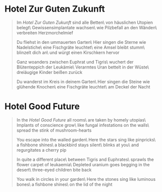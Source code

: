 Hotel Zur Guten Zukunft
=======================

> Im *Hotel Zur Guten Zukunft* sind alle Betten\\
> von häuslichen Utopien belegt\\
> Gewissensimplantate wachsen\\
> wie Pilzbefall an den Wänden\\
> verbreiten Herzmorchelmief
>
> Du fliehst in den ummauerten Garten\\
> Hier singen die Sterne wie Nadelstiche\\
> eine Fischgräte leuchtet\\
> eine Amsel bleibt stumm\\
> blinzelt dich an\\
> und würgt einen Kirschkern hervor
>
> Ganz woanders zwischen Euphrat und Tigris\\
> wuchert der Blütenteppich der Leukämie\\
> Verarmtes Uran bettelt in der Wüste\\
> dreiäugige Kinder beißen zurück
>
> Du wanderst im Kreis in deinem Garten\\
> Hier singen die Steine wie glühende Knochen\\
> eine Fischgräte leuchtet\\
> am Deckel der Nacht

Hotel Good Future
=================

> In the *Hotel Good Future* all rooms\\
> are taken by homely utopias\\
> Implants of conscience grow\\
> like fungal infestations on the walls\\
> spread the stink of mushroom-hearts
>
> You escape into the walled garden\\
> Here the stars sing like pinpricks\\
> a fishbone shines\\
> a blackbird stays silent\\
> blinks at you\\
> and regurgitates a cherry pip
>
> In quite a different place\\
> between Tigris and Euphrates\\
> sprawls the flower carpet of leukaemia\\
> Depleted uranium goes begging in the desert\\
> three-eyed children bite back
>
> You walk in circles in your garden\\
> Here the stones sing like luminous bones\\
> a fishbone shines\\
> on the lid of the night
